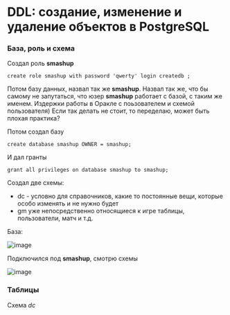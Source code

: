 # DDL: создание, изменение и удаление объектов в PostgreSQL 

### База, роль и схема
Создал роль **smashup**

```
create role smashup with password 'qwerty' login createdb ;
```

Потом базу данных, назвал так же **smashup**. Назвал так же, что бы самому не запутаться, что юзер **smashup** работает с базой, с таким же именем. Издержки работы в Оракле с поьзователем и схемой пользователя) 
Если так делать не стоит, то переделаю, может быть плохая практика? 

Потом создал базу 
```
create database smashup OWNER = smashup;
```

И дал гранты

```
grant all privileges on database smashup to smashup;
```

Создал две схемы: 
- dc - условно для справочников, какие то постоянные вещи, которые особо изменять и не нужно будет
- gm уже непосредственно относящиеся к игре таблицы, пользователи, матч и т.д. 

База:

![image](https://user-images.githubusercontent.com/95203401/174113073-003caeef-a577-4ec2-b762-f1e40686a3ae.png)

Подключился под **smashup**, смотрю схемы

![image](https://user-images.githubusercontent.com/95203401/174113516-aeb802ad-7add-4c56-a1b0-40947b90b8e0.png)


### Таблицы

Схема *dc*

